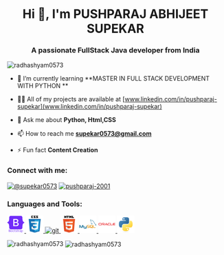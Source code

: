 <h1 align="center">Hi 👋, I'm PUSHPARAJ ABHIJEET SUPEKAR</h1>
<h3 align="center">A passionate FullStack Java developer from India</h3>

<p align="left"> <img src="https://komarev.com/ghpvc/?username=radhashyam0573&label=Profile%20views&color=0e75b6&style=flat" alt="radhashyam0573" /> </p>

- 🌱 I’m currently learning **MASTER IN FULL STACK DEVELOPMENT WITH PYTHON **

- 👨‍💻 All of my projects are available at [www.linkedin.com/in/pushparaj-supekar](www.linkedin.com/in/pushparaj-supekar)

- 💬 Ask me about **Python, Html,CSS**

- 📫 How to reach me **supekar0573@gmail.com**

- ⚡ Fun fact **Content Creation**

<h3 align="left">Connect with me:</h3>
<p align="left">
<a href="https://www.hackerrank.com/@supekar0573" target="blank"><img align="center" src="https://raw.githubusercontent.com/rahuldkjain/github-profile-readme-generator/master/src/images/icons/Social/hackerrank.svg" alt="@supekar0573" height="30" width="40" /></a>
<a href="https://www.leetcode.com/pushparaj-2001" target="blank"><img align="center" src="https://raw.githubusercontent.com/rahuldkjain/github-profile-readme-generator/master/src/images/icons/Social/leet-code.svg" alt="pushparaj-2001" height="30" width="40" /></a>
</p>

<h3 align="left">Languages and Tools:</h3>
<p align="left"> <a href="https://getbootstrap.com" target="_blank" rel="noreferrer"> <img src="https://raw.githubusercontent.com/devicons/devicon/master/icons/bootstrap/bootstrap-plain-wordmark.svg" alt="bootstrap" width="40" height="40"/> </a> <a href="https://www.w3schools.com/css/" target="_blank" rel="noreferrer"> <img src="https://raw.githubusercontent.com/devicons/devicon/master/icons/css3/css3-original-wordmark.svg" alt="css3" width="40" height="40"/> </a> <a href="https://git-scm.com/" target="_blank" rel="noreferrer"> <img src="https://www.vectorlogo.zone/logos/git-scm/git-scm-icon.svg" alt="git" width="40" height="40"/> </a> <a href="https://www.w3.org/html/" target="_blank" rel="noreferrer"> <img src="https://raw.githubusercontent.com/devicons/devicon/master/icons/html5/html5-original-wordmark.svg" alt="html5" width="40" height="40"/> </a> <a href="https://www.mysql.com/" target="_blank" rel="noreferrer"> <img src="https://raw.githubusercontent.com/devicons/devicon/master/icons/mysql/mysql-original-wordmark.svg" alt="mysql" width="40" height="40"/> </a> <a href="https://www.oracle.com/" target="_blank" rel="noreferrer"> <img src="https://raw.githubusercontent.com/devicons/devicon/master/icons/oracle/oracle-original.svg" alt="oracle" width="40" height="40"/> </a> <a href="https://www.python.org" target="_blank" rel="noreferrer"> <img src="https://raw.githubusercontent.com/devicons/devicon/master/icons/python/python-original.svg" alt="python" width="40" height="40"/> </a> </p>

<p><img align="left" src="https://github-readme-stats.vercel.app/api/top-langs?username=radhashyam0573&show_icons=true&locale=en&layout=compact" alt="radhashyam0573" /></p>

<p>&nbsp;<img align="center" src="https://github-readme-stats.vercel.app/api?username=radhashyam0573&show_icons=true&locale=en" alt="radhashyam0573" /></p>


